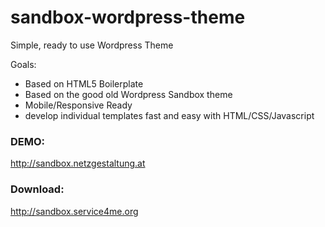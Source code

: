 sandbox-wordpress-theme
=======================

Simple, ready to use Wordpress Theme

Goals:

- Based on HTML5 Boilerplate
- Based on the good old Wordpress Sandbox theme
- Mobile/Responsive Ready
- develop individual templates fast and easy with HTML/CSS/Javascript

### DEMO:
http://sandbox.netzgestaltung.at

### Download:
http://sandbox.service4me.org
